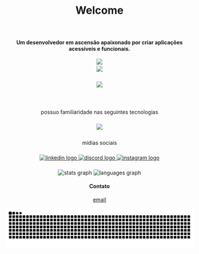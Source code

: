 <h1 align="center">Welcome</h1>

###

<br clear="both">

<h4 align="center">Um desenvolvedor em ascensão apaixonado por criar aplicações acessíveis e funcionais.</h4>
<div align="center">
  <img height="1" src="https://user-images.githubusercontent.com/74038190/212284115-f47cd8ff-2ffb-4b04-b5bf-4d1c14c0247f.gif"  />
</div>


<div align="center">
  <img height="400" src="https://user-images.githubusercontent.com/74038190/225813708-98b745f2-7d22-48cf-9150-083f1b00d6c9.gif"  />
</div>

###

<div align="center">
  <img height="1" src="https://user-images.githubusercontent.com/74038190/212284115-f47cd8ff-2ffb-4b04-b5bf-4d1c14c0247f.gif"  />
</div>

###

<br clear="both">

<p align="center">possuo familiaridade nas seguintes tecnologias</p>

###

<div align="center">
  <img height="40" src="https://skillicons.dev/icons?i=mysql,angular,typescript,tailwindcss,nodejs,python,cs"  />
</div>

###

<p align="center">mídias sociais</p>

###

<div align="center">
  <a href="https://www.linkedin.com/in/marcodmc/" target="_blank">
    <img src="https://raw.githubusercontent.com/maurodesouza/profile-readme-generator/master/src/assets/icons/social/linkedin/default.svg" width="52" height="40" alt="linkedin logo"  />
  </a>
  <a href="https://discord.com/channels/@marcodamasceno" target="_blank">
    <img src="https://raw.githubusercontent.com/maurodesouza/profile-readme-generator/master/src/assets/icons/social/discord/default.svg" width="52" height="40" alt="discord logo"  />
  </a>
  <a href="https://www.instagram.com/damascenodev/" target="_blank">
    <img src="https://raw.githubusercontent.com/maurodesouza/profile-readme-generator/master/src/assets/icons/social/instagram/default.svg" width="52" height="40" alt="instagram logo"  />
  </a>
</div>

###

<div align="center">
  <img src="https://github-readme-stats.vercel.app/api?username=marcodmc&hide_title=false&hide_rank=false&show_icons=true&include_all_commits=true&count_private=true&disable_animations=false&theme=dracula&locale=en&hide_border=false&order=1" height="150" alt="stats graph"  />
  <img src="https://github-readme-stats.vercel.app/api/top-langs?username=marcodmc&locale=en&hide_title=false&layout=compact&card_width=320&langs_count=5&theme=dracula&hide_border=false&order=2" height="150" alt="languages graph"  />
</div>

<h4 align="center">Contato</h4>

<div align="center">
  <a align="center" target="_blank" href="mailto:marcodamasceno0101@outlook.com?subject=[GitHub]%20Source%20Han%20Sans">email</a>
</div>


![Snake animation](https://github.com/marcoDmc/marcoDmc/blob/output/github-contribution-grid-snake.svg)
